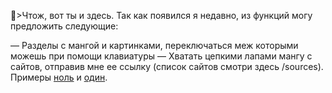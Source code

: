 🤖\>Чтож, вот ты и здесь\. Так как появился я недавно\, из функций могу предложить следующие\:

― Разделы с мангой и картинками\, переключаться меж которыми можешь при помощи клавиатуры
― Хватать цепкими лапами мангу с сайтов\, отправив мне ее ссылку \(список сайтов смотри здесь /sources\)\. Примеры [ноль](https://nude-moon.org/13308--rumas-tora-dora-porn-book-2--toradora-porno-kniga-2.html) и [один](https://xxxxx.hentaichan.live/manga/17531-pandemonium-chast-1.html)\.
